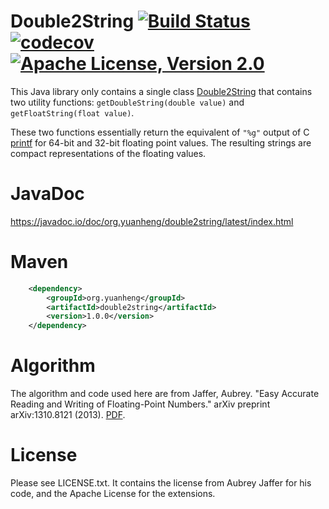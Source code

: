 # Double2String [![Build Status](https://circleci.com/gh/coconut2015/double2string.svg?style=shield)](https://app.circleci.com/pipelines/github/coconut2015/double2string)[![codecov](https://codecov.io/gh/coconut2015/double2string/branch/master/graph/badge.svg?token=fNdJPszCMB)](https://codecov.io/gh/coconut2015/double2string)[![Apache License, Version 2.0](https://img.shields.io/badge/license-Apache--2.0-blue.svg)](http://www.apache.org/licenses/LICENSE-2.0)

This Java library only contains a single class
[Double2String](https://javadoc.io/static/org.yuanheng/double2string/1.0.0/org/yuanheng/double2string/Double2String.html)
that contains two utility functions:
``getDoubleString(double value)`` and ``getFloatString(float value)``.

These two functions essentially return the equivalent of ``"%g"`` output of
C [printf](https://www.cplusplus.com/reference/cstdio/printf/) for 64-bit
and 32-bit floating point values.  The resulting strings are compact
representations of the floating values.

# JavaDoc

https://javadoc.io/doc/org.yuanheng/double2string/latest/index.html

# Maven

```xml
	<dependency>
		<groupId>org.yuanheng</groupId>
		<artifactId>double2string</artifactId>
		<version>1.0.0</version>
	</dependency>
```

# Algorithm

The algorithm and code used here are from
Jaffer, Aubrey. "Easy Accurate Reading and Writing of Floating-Point
Numbers." arXiv preprint arXiv:1310.8121 (2013). [PDF](https://arxiv.org/pdf/1310.8121.pdf).

# License

Please see LICENSE.txt.  It contains the license from Aubrey Jaffer
for his code, and the Apache License for the extensions.
